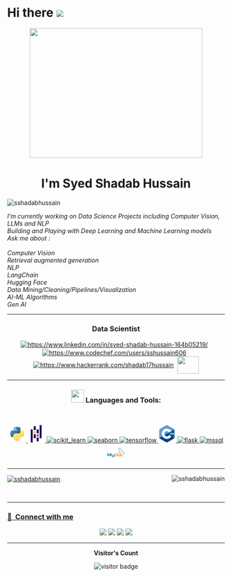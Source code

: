 # Hi there <img src="https://raw.githubusercontent.com/MartinHeinz/MartinHeinz/master/wave.gif" height="40px">
<div align="center">
  <img src="https://cdn.dribbble.com/users/1162077/screenshots/3848914/programmer.gif"  width="400" height="300">
</div>
<h1 align="center"> I'm Syed Shadab Hussain</h1>

<p align="left"> <img src="https://komarev.com/ghpvc/?username=sshadabhussain&label=Profile%20views&color=0e75b6&style=flat" alt="sshadabhussain" /> </p>
<em>
  
<div>I’m currently working on Data Science Projects including Computer Vision, LLMs and NLP </div>
<div>Building and Playing with Deep Learning and Machine Learning models</div>

<div>Ask me about :</div><br>
<div> Computer Vision </div>
<div> Retrieval augmented generation </div>
<div>  NLP </div> 
<div> LangChain </div> 
<div> Hugging Face </div> 
<div> Data Mining/Cleaning/Pipelines/Visualization </div>
<div> AI-ML Algorithms </div> 
<div> Gen AI </div> 

</em>

<hr>
<div align="Center">
<h3> Data Scientist </h3>


<p>
<a href="https://www.linkedin.com/in/syed-shadab-hussain-164b05219/" target="blank"><img align="center" src="https://upload.wikimedia.org/wikipedia/commons/thumb/c/ca/LinkedIn_logo_initials.png/768px-LinkedIn_logo_initials.png" alt="https://www.linkedin.com/in/syed-shadab-hussain-164b05219/" height="40" width="40" /></a> &nbsp;
<a href="https://www.codechef.com/users/sshussain606" target="blank"><img align="center" src="https://i.pinimg.com/originals/c5/d9/fc/c5d9fc1e18bcf039f464c2ab6cfb3eb6.jpg" alt="https://www.codechef.com/users/sshussain606" height="40" width="40" /></a>  &nbsp;
<a href="https://www.hackerrank.com/shadab17hussain" target="blank"><img align="center" src="https://cdn.worldvectorlogo.com/logos/hackerrank.svg" alt="https://www.hackerrank.com/shadab17hussain" height="40" width="40" /></a>&nbsp;
 <a href = "mailto: sshussain606@gmail.com"><img align="center" src="https://upload.wikimedia.org/wikipedia/commons/thumb/7/7e/Gmail_icon_%282020%29.svg/2560px-Gmail_icon_%282020%29.svg.png" height="40" width="50" /></a>
</p>
<p>
</p>
</div>
<hr>
<h3 align="center"><img src="https://media.giphy.com/media/iY8CRBdQXODJSCERIr/giphy.gif" width="30px" height="30px">&nbsp;Languages and Tools:</h3>&nbsp;
<p align="center"> </a> </a> <a href="https://www.python.org" target="_blank" rel="noreferrer"> <img src="https://raw.githubusercontent.com/devicons/devicon/master/icons/python/python-original.svg" alt="python" width="40" height="40"/> </a> <a href="https://pandas.pydata.org/" target="_blank" rel="noreferrer"> <img src="https://raw.githubusercontent.com/devicons/devicon/2ae2a900d2f041da66e950e4d48052658d850630/icons/pandas/pandas-original.svg" alt="pandas" width="40" height="40"/> <a href="https://scikit-learn.org/" target="_blank" rel="noreferrer"> <img src="https://upload.wikimedia.org/wikipedia/commons/0/05/Scikit_learn_logo_small.svg" alt="scikit_learn" width="40" height="40"/> </a> <a href="https://seaborn.pydata.org/" target="_blank" rel="noreferrer"> <img src="https://seaborn.pydata.org/_images/logo-mark-lightbg.svg" alt="seaborn" width="40" height="40"/> </a> <a href="https://www.tensorflow.org" target="_blank" rel="noreferrer"> <img src="https://www.vectorlogo.zone/logos/tensorflow/tensorflow-icon.svg" alt="tensorflow" width="40" height="40"/> </a> 
<a href="https://www.w3schools.com/cpp/" target="_blank" rel="noreferrer"> <img src="https://raw.githubusercontent.com/devicons/devicon/master/icons/cplusplus/cplusplus-original.svg" alt="cplusplus" width="40" height="40"/> </a> <a href="https://flask.palletsprojects.com/" target="_blank" rel="noreferrer"> <img src="https://www.vectorlogo.zone/logos/pocoo_flask/pocoo_flask-icon.svg" alt="flask" width="40" height="40"/> </a><a href="https://www.microsoft.com/en-us/sql-server" target="_blank" rel="noreferrer"> <img src="https://www.svgrepo.com/show/303229/microsoft-sql-server-logo.svg" alt="mssql" width="40" height="40"/> </a> <a href="https://www.mysql.com/" target="_blank" rel="noreferrer"> <img src="https://raw.githubusercontent.com/devicons/devicon/master/icons/mysql/mysql-original-wordmark.svg" alt="mysql" width="40" height="40"/> 
</p>
<hr>
<p>
<img align="center" src="https://github-readme-stats.vercel.app/api/top-langs?username=sshadabhussain&show_icons=true&locale=en&layout=compact" alt="sshadabhussain" />
<img align="right" src="https://github-readme-stats.vercel.app/api?username=sshadabhussain&show_icons=true&locale=en" alt="sshadabhussain" />
</p>
<br>
<hr>

### :link: &nbsp;Connect with me

<p align="center">
<a target="blank" href="https://github.com/SShadabHussain"><img src="https://img.shields.io/badge/SShadabHussain.me-3423A6?style=for-the-badge&logo=Google-Chrome&logoColor=white"/></a>
<a target="blank" href="https://www.linkedin.com/in/syed-shadab-hussain-164b05219/"><img src="https://img.shields.io/badge/-Shadab%20Hussain-0077B5?style=for-the-badge&logo=Linkedin&logoColor=white"/></a>
<a target="blank" href="mailto:sshussain606@gmail.com"><img src="https://img.shields.io/badge/-sshussain606@gmail.com-D14836?style=for-the-badge&logo=Gmail&logoColor=white"/></a>
<a target="blank" href="https://www.codechef.com/users/sshussain606"><img src="https://img.shields.io/badge/-Shadab Hussain-000000?style=for-the-badge&logo=codechef&logoColor=white"/></a>
</p>

<hr>
<p align="center"><b>Visitor's Count</b></p>
<p align="center"><img src="https://profile-counter.glitch.me/%7BSShadabHussain%7D/count.svg" alt="visitor badge"/></p>
